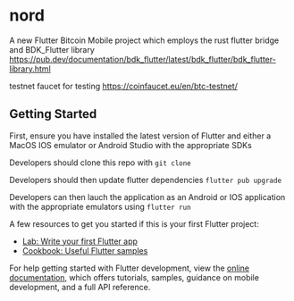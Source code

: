# nord

A new Flutter Bitcoin Mobile project which employs the rust flutter bridge and BDK_Flutter library
https://pub.dev/documentation/bdk_flutter/latest/bdk_flutter/bdk_flutter-library.html


testnet faucet for testing
https://coinfaucet.eu/en/btc-testnet/

## Getting Started

First, ensure you have installed the latest version of Flutter and either a MacOS IOS emulator or Android Studio with the appropriate SDKs

Developers should clone this repo with 
`git clone`

Developers should then update flutter dependencies
`flutter pub upgrade`

Developers can then lauch the application as an Android or IOS application with the appropriate emulators using
`flutter run`


A few resources to get you started if this is your first Flutter project:

- [Lab: Write your first Flutter app](https://docs.flutter.dev/get-started/codelab)
- [Cookbook: Useful Flutter samples](https://docs.flutter.dev/cookbook)

For help getting started with Flutter development, view the
[online documentation](https://docs.flutter.dev/), which offers tutorials,
samples, guidance on mobile development, and a full API reference.
